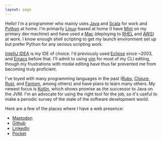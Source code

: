 ```yaml
---
layout: page
---
```

Hello!  I'm a programmer who mainly uses [Java][java] and [Scala][scala] for work and 
[Python][python] 
at home. I'm primarily [Linux][linux]-based at home (I have [Mint][mint] on 
my primary dev machine) and have used a [Mac][mac] (deploying to [RHEL][rhel] 
and [AWS][aws]) at work. I know enough shell scripting to get my launch environment 
set up but prefer Python for any serious scripting work. 

[IntelliJ IDEA][idea] is my IDE of choice. I'd previously used
[Eclipse][eclipse] since ~2003, and [Emacs][emacs] before that. I'll admit to using
[vim][vim] for most of my CLI editing, though my frustrations with modal editing
have thus far prevented me from becoming truly proficient.

I've toyed with many programming languages in the past ([Ruby][ruby], 
[Clojure][clojure], [Rust][rust], and [Fantom][fantom], among others) and have 
plans to learn many others.  My newest focus is [Kotlin][kotlin], which shows promise
as the successor to Java on the JVM. I'm an advocate for using the right tool for the 
job, so it's useful to make a periodic survey of the state of the software development world.

Here are a few of the places where I have a web presence:

* <a rel="me" href="https://notacult.social/@cmayes">Mastodon</a>
* [Github][github]
* [LinkedIn][linkedin]
* [Pocket][pocket]

[idea]:     https://www.jetbrains.com/idea/
[eclipse]:  https://eclipse.org/
[emacs]:    https://www.gnu.org/software/emacs/
[vim]:      http://www.vim.org/
[github]:   http://github.com/cmayes/
[linkedin]: https://www.linkedin.com/in/mcmayes
[pocket]:   https://getpocket.com/@cmayes3
[ruby]:     https://www.ruby-lang.org/
[clojure]:  http://clojure.org/
[fantom]:   http://fantom.org/
[rust]:     https://www.rust-lang.org/
[java]:     http://www.oracle.com/technetwork/java/
[python]:   https://www.python.org/
[linux]:    http://www.linuxfoundation.org/
[kubuntu]:  http://www.kubuntu.org/
[mac]:      https://www.apple.com/macbook-pro/
[rhel]:     https://www.redhat.com/en/technologies/linux-platforms/enterprise-linux
[kotlin]:   https://kotlinlang.org/
[scala]:    https://www.scala-lang.org/
[mint]:     https://linuxmint.com/
[aws]:      https://aws.amazon.com/